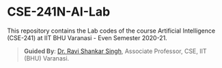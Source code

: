 # CSE-241N-AI-Lab
This repository contains the Lab codes of the course Artificial Intelligence (CSE-241) at IIT BHU Varanasi - Even Semester 2020-21.
> **Guided By**: [Dr. Ravi Shankar Singh](https://www.iitbhu.ac.in/dept/cse/people/ravicse), Associate Professor, CSE, IIT (BHU) Varanasi.
